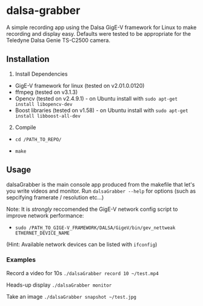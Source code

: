# dalsa-grabber
A simple recording app using the Dalsa GigE-V framework for Linux to make recording and display easy.
Defaults were tested to be appropriate for the Teledyne Dalsa Genie TS-C2500 camera.

## Installation ##

1. Install Dependencies

* GigE-V framework for linux (tested on v2.01.0.0120)
* ffmpeg (tested on v3.1.3)
* Opencv (tested on v2.4.9.1) - on Ubuntu install with `sudo apt-get install libopencv-dev`
* Boost libraries (tested on v1.58) - on Ubuntu install with `sudo apt-get install libboost-all-dev`

2. Compile

  * `cd /PATH_TO_REPO/`
  
  * `make`

## Usage ##

dalsaGrabber is the main console app produced from the makefile that let's you  write videos and monitor. Run `dalsaGrabber --help` for options (such as sepcifying framerate / resolution etc...)

Note: It is *strongly* reccomended the GigE-V network config script to improve network performance:
* `sudo /PATH_TO_GIGE-V_FRAMEWORK/DALSA/GigeV/bin/gev_nettweak ETHERNET_DEVICE_NAME`

(Hint: Available network devices can be listed with `ifconfig`)

### Examples ###

Record a video for 10s
`./dalsaGrabber record 10 ~/test.mp4`

Heads-up display
`./dalsaGrabber monitor`

Take an image
`./dalsaGrabber snapshot ~/test.jpg`

